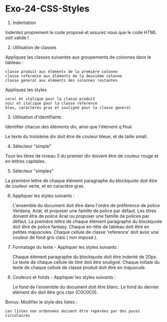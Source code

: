 # Exo-24-CSS-Styles

1. Indentation

Indentez proprement le code proposé et assurez vous que le code HTML soit valide !


2. Utilisation de classes

Appliquez les classes suivantes aux groupements de colonnes dans le tableau :

    classe produit aux éléments de la première colonne
    classe reference aux éléments de la deuxième colonne
    classe general aux éléments des colonnes restantes

Appliquez les styles

    coral et italique pour la classe produit
    noir et italique pour la classe reference
    bleu, caractères gras et souligné pour la classe general

3. Utilisation d'identifiants

Identifier chacun des éléments div, ainsi que l'élément q final.

Le texte du troisième div doit être de couleur bleue, et de taille small.


4. Sélecteur "simple"

Tous les titres de niveau 3 du premier div doivent être de couleur rouge et en lettres capitales.

5. Sélecteur "simples"

La première lettre de chaque élément paragraphe du blockquote doit être de couleur verte, et en caractère gras.


6. Appliquer les styles suivants :

    L'ensemble du document doit être dans l'ordre de préférence de police Verdana, Arial, et proposer une famille de police par défaut.
    Les titres doivent être de police Arial ou proposer une famille de polices par défaut.
    La première lettre de chaque élément paragraphe du blockquote doit être de police fantasy.
    Chaque en-tête de tableau doit être en petites majuscules.
    Chaque cellule de classe 'reference' doit avoir une couleur de fond gris clais ( non imposé ).

7. Formatage du texte - Appliquer les styles suivants :

    Chaque élément paragraphe du blockquote doit être indenté de 20px.
    Le texte de chaque cellule de titre doit être souligné.
    Chaque initiale du texte de chaque cellule de classe produit doit être en majuscule.

8. Couleurs et fonds - Appliquer les styles suivants :

    Le fond de l'ensemble du document doit être blanc.
    Le fond du dernier élément div doit être gris clair (C0C0C0).


Bonus: Modifier le style des listes :

    Les listes non ordonnées doivent être repérées par des puces circulaires
